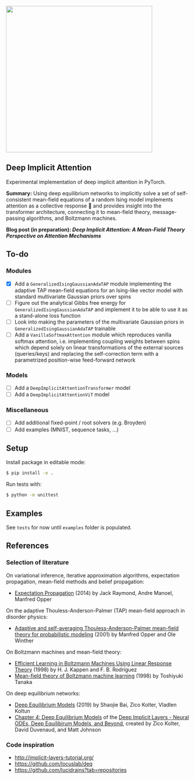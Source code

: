 <img src="./images/spins.png" width="400px"></img>

## Deep Implicit Attention

Experimental implementation of deep implicit attention in PyTorch.

**Summary:** Using deep equilibrium networks to implicitly solve a set of self-consistent mean-field equations of a random Ising model implements attention as a collective response 🤗 and provides insight into the transformer architecture, connecting it to mean-field theory, message-passing algorithms, and Boltzmann machines.

**Blog post (in preparation): _Deep Implicit Attention: A Mean-Field Theory Perspective on Attention Mechanisms_**

## To-do

### Modules
- [x] Add a `GeneralizedIsingGaussianAdaTAP` module implementing the adaptive TAP mean-field equations for an Ising-like vector model with standard multivariate Gaussian priors over spins
- [ ] Figure out the analytical Gibbs free energy for `GeneralizedIsingGaussianAdaTAP` and implement it to be able to use it as a stand-alone loss function
- [ ] Look into making the parameters of the multivariate Gaussian priors in `GeneralizedIsingGaussianAdaTAP` trainable
- [ ] Add a `VanillaSoftmaxAttention` module which reproduces vanilla softmax attention, i.e. implementing coupling weights between spins which depend solely on linear transformations of the external sources (queries/keys) and replacing the self-correction term with a parametrized position-wise feed-forward network

### Models
- [ ] Add a `DeepImplicitAttentionTransformer` model
- [ ] Add a `DeepImplicitAttentionViT` model

### Miscellaneous
- [ ] Add additional fixed-point / root solvers (e.g. Broyden)
- [ ] Add examples (MNIST, sequence tasks, ...)

## Setup

Install package in editable mode:

```bash
$ pip install -e .
```

Run tests with:

```bash
$ python -m unittest
```

## Examples

See `tests` for now until `examples` folder is populated.

## References

### Selection of literature
On variational inference, iterative approximation algorithms, expectation propagation, mean-field methods and belief propagation:
- [Expectation Propagation](https://arxiv.org/abs/1409.6179) (2014) by Jack Raymond, Andre Manoel, Manfred Opper

On the adaptive Thouless-Anderson-Palmer (TAP) mean-field approach in disorder physics:
- [Adaptive and self-averaging Thouless-Anderson-Palmer mean-field theory for probabilistic modeling](https://link.aps.org/doi/10.1103/PhysRevE.64.056131) (2001) by Manfred Opper and Ole Winther


On Boltzmann machines and mean-field theory:
- [Efficient Learning in Boltzmann Machines Using Linear Response Theory](https://doi.org/10.1162/089976698300017386) (1998) by H. J. Kappen and
F. B. Rodríguez
- [Mean-field theory of Boltzmann machine learning](https://link.aps.org/doi/10.1103/PhysRevE.58.2302) (1998) by Toshiyuki Tanaka

On deep equilibrium networks:
- [Deep Equilibrium Models](https://arxiv.org/abs/1909.01377) (2019) by Shaojie Bai, Zico Kolter, Vladlen Koltun
- [Chapter 4: Deep Equilibrium Models](https://implicit-layers-tutorial.org/deep_equilibrium_models/) of the [Deep Implicit Layers - Neural ODEs, Deep Equilibirum Models, and Beyond](http://implicit-layers-tutorial.org/), created by Zico Kolter, David Duvenaud, and Matt Johnson


### Code inspiration

- http://implicit-layers-tutorial.org/
- https://github.com/locuslab/deq
- https://github.com/lucidrains?tab=repositories
